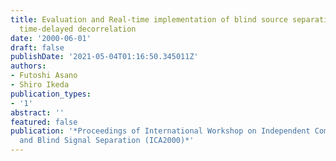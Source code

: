 ```yaml
---
title: Evaluation and Real-time implementation of blind source separation system using
  time-delayed decorrelation
date: '2000-06-01'
draft: false
publishDate: '2021-05-04T01:16:50.345011Z'
authors:
- Futoshi Asano
- Shiro Ikeda
publication_types:
- '1'
abstract: ''
featured: false
publication: '*Proceedings of International Workshop on Independent Component Analysis
  and Blind Signal Separation (ICA2000)*'
---
```


